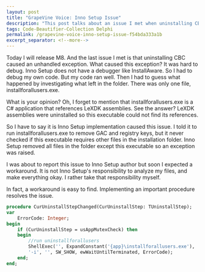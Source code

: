 ```yaml
---
layout: post
title: "GrapeVine Voice: Inno Setup Issue"
description: "This post talks about an issue I met when uninstalling CBC."
tags: Code-Beautifier-Collection Delphi
permalink: /grapevine-voice-inno-setup-issue-f54bda333a1b
excerpt_separator: <!--more-->
---
```

Today I will release M8. And the last issue I met is that uninstalling CBC caused an unhandled exception. What caused this exception? It was hard to debug. Inno Setup does not have a debugger like InstallAware. So I had to debug my own code. But my code ran well. Then I had to guess what happened by investigating what left in the folder. There was only one file, installforallusers.exe.
<!--more-->

What is your opinion? Oh, I forget to mention that installforallusers.exe is a C# application that references LeXDK assemblies. See the answer? LeXDK assemblies were uninstalled so this executable could not find its references.

So I have to say it is Inno Setup implementation caused this issue. I told it to run installforallusers.exe to remove GAC and registry keys, but it never checked if this executable requires other files in the installation folder. Inno Setup removed all files in the folder except this executable so an exception was raised.

I was about to report this issue to Inno Setup author but soon I expected a workaround. It is not Inno Setup's responsibility to analyze my files, and make everything okay. I rather take that responsibility myself.

In fact, a workaround is easy to find. Implementing an important procedure resolves the issue.

```pascal
procedure CurUninstallStepChanged(CurUninstallStep: TUninstallStep);
var
    ErrorCode: Integer;
begin
    if (CurUninstallStep = usAppMutexCheck) then
    begin
        //run uninstallforallusers
        ShellExec('', ExpandConstant('{app}\installforallusers.exe'),
        '-i', '', SW_SHOW, ewWaitUntilTerminated, ErrorCode);
    end;
end;
```
